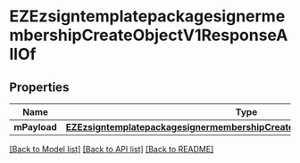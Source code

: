 # EZEzsigntemplatepackagesignermembershipCreateObjectV1ResponseAllOf

## Properties
Name | Type | Description | Notes
------------ | ------------- | ------------- | -------------
**mPayload** | [**EZEzsigntemplatepackagesignermembershipCreateObjectV1ResponseMPayload***](EZEzsigntemplatepackagesignermembershipCreateObjectV1ResponseMPayload.md) |  | 

[[Back to Model list]](../README.md#documentation-for-models) [[Back to API list]](../README.md#documentation-for-api-endpoints) [[Back to README]](../README.md)


